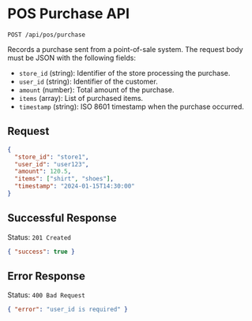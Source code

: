 # POS Purchase API

`POST /api/pos/purchase`

Records a purchase sent from a point-of-sale system. The request body must be JSON with the following fields:

- `store_id` (string): Identifier of the store processing the purchase.
- `user_id` (string): Identifier of the customer.
- `amount` (number): Total amount of the purchase.
- `items` (array): List of purchased items.
- `timestamp` (string): ISO 8601 timestamp when the purchase occurred.

## Request

```json
{
  "store_id": "store1",
  "user_id": "user123",
  "amount": 120.5,
  "items": ["shirt", "shoes"],
  "timestamp": "2024-01-15T14:30:00"
}
```

## Successful Response

Status: `201 Created`

```json
{ "success": true }
```

## Error Response

Status: `400 Bad Request`

```json
{ "error": "user_id is required" }
```
